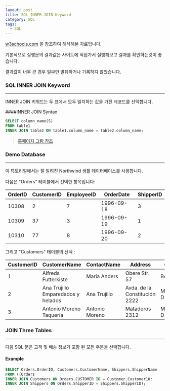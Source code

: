 ```yaml
---
layout: post
title: SQL INNER JOIN Keyword
category: SQL
tags:
  - SQL
---
```




[w3schools.com](www.w3schools.com/sql) 을 참조하여 해석해본 자료입니다.

기본적으로 실행문의 결과값은 사이트에 직접가서 실행해보고 결과를 확인하는것이 좋습니다.

결과값이 너무 큰 경우 일부만 발췌하거나 기록하지 않았습니다.





### SQL INNER JOIN Keyword

---

INNER JOIN 키워드는 두 표에서 모두 일치하는 값을 가진 레코드를 선택합니다.



####INNER JOIN Syntax



```sql
SELECT column_name(S)
FROM table1
INNER JOIN table2 ON table1.column_name = table2.column_name;
```

>[홈페이지 그림 참조](https://www.w3schools.com/sql/sql_join_inner.asp)





### Demo Database

---

이 튜토리얼에서는 잘 알려진 Northwind 샘플 데이터베이스를 사용합니다.

다음은 "Orders" 테이블에서 선택한 항목입니다:



| OrderID | CustomerID | EmployeeID | OrderDate  | ShipperID |
| ------- | ---------- | ---------- | ---------- | --------- |
| 10308   | 2          | 7          | 1996-09-18 | 3         |
| 10309   | 37         | 3          | 1996-09-19 | 1         |
| 10310   | 77         | 8          | 1996-09-20 | 2         |



그리고 "Customers" 테이블의 선택 :



| CustomerID | CustomerName                       | ContactName    | Address                       | City        | PostalCode | Country |
| ---------- | ---------------------------------- | -------------- | ----------------------------- | ----------- | ---------- | ------- |
| 1          | Alfreds Futterkiste                | Maria Anders   | Obere Str. 57                 | Berlin      | 12209      | Germany |
| 2          | Ana Trujillo Emparedados y helados | Ana Trujillo   | Avda. de la Constitución 2222 | México D.F. | 05021      | Mexico  |
| 3          | Antonio Moreno Taquería            | Antonio Moreno | Mataderos 2312                | México D.F. | 05023      | Mexico  |



### JOIN Three Tables

---

다음 SQL 문은 고객 및 배송 정보가 포함 된 모든 주문을 선택합니다.



#### Example

```sql
SELECT Orders.OrderID, Customers.CustomerName, Shippers.ShipperName
FROM ((Orders
INNER JOIN Customers ON Orders.CUSTOMER ID = Customer.Customer10:
INNER JOIN Shippers ON Orders.ShipperID = Shippers.ShipperID);
```

